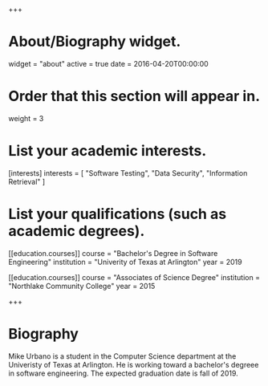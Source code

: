 +++
# About/Biography widget.
widget = "about"
active = true
date = 2016-04-20T00:00:00

# Order that this section will appear in.
weight = 3

# List your academic interests.
[interests]
  interests = [
    "Software Testing",
    "Data Security",
    "Information Retrieval"
  ]

# List your qualifications (such as academic degrees).
[[education.courses]]
  course = "Bachelor's Degree in Software Engineering"
  institution = "Univerity of Texas at Arlington"
  year = 2019

[[education.courses]]
  course = "Associates of Science Degree"
  institution = "Northlake Community College"
  year = 2015

 
+++

# Biography

Mike Urbano is a student in the Computer Science department at the Univeristy of Texas at Arlington. He is working toward a bachelor's degreee in software engineering. The expected graduation date is fall of 2019.

 

